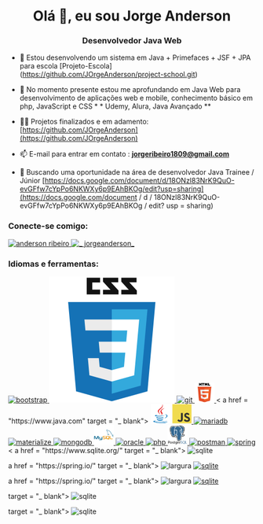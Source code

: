 <h1 align = "center"> Olá 👋, eu sou Jorge Anderson </h1>
<h3 align = "center"> Desenvolvedor Java Web </h3>

- 🔭 Estou desenvolvendo um sistema em Java + Primefaces + JSF + JPA para escola [Projeto-Escola] (https://github.com/JOrgeAnderson/project-school.git)

- 🌱 No momento presente estou me aprofundando em Java Web para desenvolvimento de aplicações web e mobile, conhecimento básico em php, JavaScript e CSS * * Udemy, Alura, Java Avançado **

- 👨‍💻 Projetos finalizados e em adamento: [https://github.com/JOrgeAnderson](https://github.com/JOrgeAnderson)

- 📫 E-mail para entrar em contato : **jorgeribeiro1809@gmail.com**

- 📄 Buscando uma oportunidade na área de desenvolvedor Java Trainee / Júnior [https://docs.google.com/document/d/18ONzl83NrK9QuO-evGFfw7cYpPo6NKWXy6p9EAhBKOg/edit?usp=sharing](https://docs.google.com/document / d / 18ONzl83NrK9QuO-evGFfw7cYpPo6NKWXy6p9EAhBKOg / edit? usp = sharing)

<h3 align = "left"> Conecte-se comigo: </h3>
<p align = "left">
<a href = "https://linkedin.com/ in / anderson ribeiro "target =" blank "> <img align =" center "src =" https://cdn.jsdelivr.net/npm/simple-icons@3.0.1/icons/linkedin.svg "alt =" anderson ribeiro "height =" 30 "width =" 40 "/> </a>
<a href="https://instagram.com/_jorgeanderson_" target="blank"> <img align =" center "src =" https: // cdn.jsdelivr.net/npm/simple-icons@3.0.1/icons/instagram.svg "alt =" _ jorgeanderson_ "height =" 30 "width =" 40 "/> </a>
</p>

<h3 align = "left"> Idiomas e ferramentas: </h3>
<p align = "left"> <a href="https://getbootstrap.com" target="_blank"> <img src = "https://raw.githubusercontent.com/devicons/devicon/master/icons/ bootstrap / bootstrap-plain-wordmark.svg "alt =" bootstrap "width =" 40 "height =" 40 "/> </a> <a href =" https://www.w3schools.com/css/ "target = "_ blank"> <img src = "https://raw.githubusercontent.com/devicons/devicon/master/icons/css3/css3-original-wordmark.svg" alt = "css3" largura = "40" altura = "40" /> </a> <a href="https://git-scm.com/" target="_blank"> <img src = "https://www.vectorlogo.zone/logos/git- scm / git-scm-icon.svg "alt = "git" width = "40" height = "40" /> </a> <a href="https://www.w3.org/html/" target="_blank"> <img src = " https://raw.githubusercontent.com/devicons/devicon/master/icons/html5/html5-original-wordmark.svg "alt =" html5 "width =" 40 "height =" 40 "/> </a> < a href = "https://www.java.com" target = "_ blank"> <img src = "https://raw.githubusercontent.com/devicons/devicon/master/icons/java/java-original.svg "alt =" java "width =" 40 "height =" 40 "/> </a> <a href =" https://developer.mozilla.org/en-US/docs/Web/JavaScript "target =" _blank "> <img src = "https://raw.githubusercontent.com/devicons/devicon/master/icons/javascript/javascript-original.svg" alt = "javascript" width = "40" height = "40" /> </ a > <a href="https://mariadb.org/" target="_blank"> <img src = "https://www.vectorlogo.zone/logos/mariadb/mariadb-icon.svg" alt = "mariadb "width =" 40 "height =" 40 "/> </a> <a href="https://materializecss.com/" target="_blank"> <img src =" https: //raw.githubusercontent. com / prplx / svg-logos / 5585531d45d294869c4eaab4d7cf2e9c167710a9 / svg / materialize.svg "alt =" materialize "width =" 40 "height =" 40 "/> </a> <a href = "https://www.mongodb.com/" target = "_ blank"> <img src = "https://raw.githubusercontent.com/devicons/devicon/master/icons/mongodb/mongodb-original- wordmark.svg "alt =" mongodb "width =" 40 "height =" 40 "/> </a> <a href="https://www.mysql.com/" target="_blank"> <img src = "https://raw.githubusercontent.com/devicons/devicon/master/icons/mysql/mysql-original-wordmark.svg" alt = "mysql" width = "40" height = "40" /> </ a > <a href="https://www.oracle.com/" target="_blank"> <img src = "https://raw.githubusercontent.com/devicons/devicon/master/icons/oracle/oracle- original.svg "alt =" oracle "width = "40" height = "40" /> </a> <a href="https://www.php.net" target="_blank"> <img src = "https: //raw.githubusercontent. com / devicons / devicon / master / icons / php / php-original.svg "alt =" php "width =" 40 "height =" 40 "/> </a> <a href =" https: // www. postgresql.org "target =" _ blank "> <img src =" https://raw.githubusercontent.com/devicons/devicon/master/icons/postgresql/postgresql-original-wordmark.svg "alt =" postgresql "width = "40" height = "40" /> </a> <a href="https://postman.com" target="_blank"> <img src = "https: //www.vectorlogo.zone / logos / getpostman / getpostman-icon.svg "alt =" postman "width =" 40 "height =" 40 "/> </a> <a href =" https://spring.io/ "target =" _blank "> <img src =" https://www.vectorlogo.zone/logos/springio/springio-icon.svg "alt =" spring "width =" 40 "height =" 40 "/> </a> < a href = "https://www.sqlite.org/" target = "_ blank"> <img src = "https://www.vectorlogo.zone/logos/sqlite/sqlite-icon.svg" alt = "sqlite "largura =" 40 "altura =" 40 "/> </a> </p>a href = "https://spring.io/" target = "_ blank"> <img src = "https://www.vectorlogo.zone/logos/springio/springio-icon.svg" alt = largura da "mola" = "40" height = "40" /> </a> <a href="https://www.sqlite.org/" target="_blank"> <img src = "https: //www.vectorlogo. zone / logos / sqlite / sqlite-icon.svg "alt =" sqlite "width =" 40 "height =" 40 "/> </a> </p>a href = "https://spring.io/" target = "_ blank"> <img src = "https://www.vectorlogo.zone/logos/springio/springio-icon.svg" alt = largura da "mola" = "40" height = "40" /> </a> <a href="https://www.sqlite.org/" target="_blank"> <img src = "https: //www.vectorlogo. zone / logos / sqlite / sqlite-icon.svg "alt =" sqlite "width =" 40 "height =" 40 "/> </a> </p>target = "_ blank"> <img src = "https://www.vectorlogo.zone/logos/sqlite/sqlite-icon.svg" alt = "sqlite" width = "40" height = "40" /> </ a> </p>target = "_ blank"> <img src = "https://www.vectorlogo.zone/logos/sqlite/sqlite-icon.svg" alt = "sqlite" width = "40" height = "40" /> </ a> </p>
